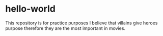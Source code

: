 # hello-world
This repository is for practice purposes
I believe that villains give heroes purpose therefore they are the most important in movies.
